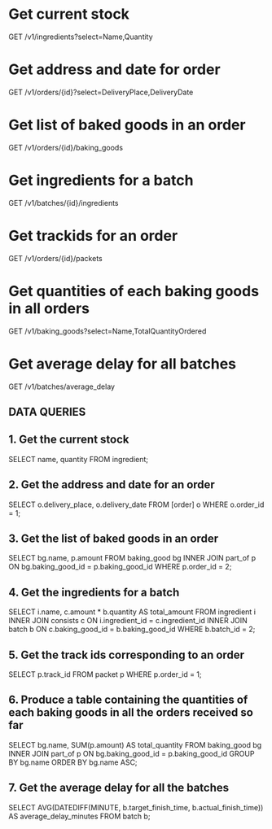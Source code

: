 
# Get current stock
GET /v1/ingredients?select=Name,Quantity

# Get address and date for order
GET /v1/orders/{id}?select=DeliveryPlace,DeliveryDate

# Get list of baked goods in an order
GET /v1/orders/{id}/baking_goods

# Get ingredients for a batch
GET /v1/batches/{id}/ingredients

# Get trackids for an order
GET /v1/orders/{id}/packets

# Get quantities of each baking goods in all orders
GET /v1/baking_goods?select=Name,TotalQuantityOrdered

# Get average delay for all batches
GET /v1/batches/average_delay

## DATA QUERIES

## 1. Get the current stock
SELECT name, quantity
FROM ingredient;

## 2. Get the address and date for an order
SELECT o.delivery_place, o.delivery_date
FROM [order] o
WHERE o.order_id = 1;

## 3. Get the list of baked goods in an order
SELECT bg.name, p.amount
FROM baking_good bg
INNER JOIN part_of p ON bg.baking_good_id = p.baking_good_id
WHERE p.order_id = 2;

## 4. Get the ingredients for a batch
SELECT i.name, c.amount * b.quantity AS total_amount
FROM ingredient i
INNER JOIN consists c ON i.ingredient_id = c.ingredient_id
INNER JOIN batch b ON c.baking_good_id = b.baking_good_id
WHERE b.batch_id = 2;

## 5. Get the track ids corresponding to an order
SELECT p.track_id
FROM packet p
WHERE p.order_id = 1;

## 6. Produce a table containing the quantities of each baking goods in all the orders received so far
SELECT bg.name, SUM(p.amount) AS total_quantity
FROM baking_good bg
INNER JOIN part_of p ON bg.baking_good_id = p.baking_good_id
GROUP BY bg.name
ORDER BY bg.name ASC;

## 7. Get the average delay for all the batches
SELECT AVG(DATEDIFF(MINUTE, b.target_finish_time, b.actual_finish_time)) AS average_delay_minutes
FROM batch b;

